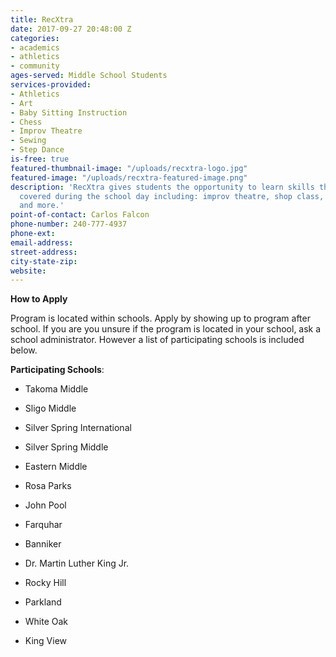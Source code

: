 ```yaml
---
title: RecXtra
date: 2017-09-27 20:48:00 Z
categories:
- academics
- athletics
- community
ages-served: Middle School Students
services-provided:
- Athletics
- Art
- Baby Sitting Instruction
- Chess
- Improv Theatre
- Sewing
- Step Dance
is-free: true
featured-thumbnail-image: "/uploads/recxtra-logo.jpg"
featured-image: "/uploads/recxtra-featured-image.png"
description: 'RecXtra gives students the opportunity to learn skills that are not
  covered during the school day including: improv theatre, shop class, tennis, chess,
  and more.'
point-of-contact: Carlos Falcon
phone-number: 240-777-4937
phone-ext: 
email-address: 
street-address: 
city-state-zip: 
website: 
---
```


**How to Apply**

Program is located within schools. Apply by showing up to program after school. If you are you unsure if the program is located in your school, ask a school administrator. However a list of participating schools is included below.

**Participating Schools**:

* Takoma Middle

* Sligo Middle

* Silver Spring International

* Silver Spring Middle

* Eastern Middle

* Rosa Parks

* John Pool

* Farquhar

* Banniker

* Dr. Martin Luther King Jr.

* Rocky Hill

* Parkland

* White Oak

* King View

